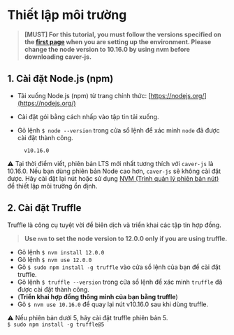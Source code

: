 # Thiết lập môi trường

> **[MUST] For this tutorial, you must follow the versions specified on the [first page](klaystagram.md#testing-environment) when you are setting up the environment. Please change the node version to 10.16.0 by using nvm before downloading caver-js.**

## 1. Cài đặt Node.js (npm) <a id="1-install-node-js-npm"></a>

- Tải xuống Node.js (npm) từ trang chính thức: [https://nodejs.org/](https://nodejs.org/)
- Cài đặt gói bằng cách nhấp vào tập tin tải xuống.
- Gõ lệnh `$ node --version` trong cửa sổ lệnh để xác minh `node` đã được cài đặt thành công.

  ```text
    v10.16.0
  ```

⚠ Tại thời điểm viết, phiên bản LTS mới nhất tương thích với `caver-js` là 10.16.0. Nếu bạn dùng phiên bản Node cao hơn, `caver-js` sẽ không cài đặt được. Hãy cài đặt lại nút hoặc sử dụng [NVM (Trình quản lý phiên bản nút)](https://github.com/nvm-sh/nvm) để thiết lập môi trường ổn định.

## 2. Cài đặt Truffle <a id="2-install-truffle"></a>

Truffle là công cụ tuyệt vời để biên dịch và triển khai các tập tin hợp đồng.

> **Use `nvm` to set the node version to 12.0.0 only if you are using truffle.**

- Gõ lệnh `$ nvm install 12.0.0`
- Gõ lệnh `$ nvm use 12.0.0`
- Gõ `$ sudo npm install -g truffle` vào cửa sổ lệnh của bạn để cài đặt truffle.
- Gõ lệnh `$ truffle --version` trong cửa sổ lệnh để xác minh `truffle` đã được cài đặt thành công.
- (**Triển khai hợp đồng thông minh của bạn bằng truffle**)
- Gõ `$ nvm use 10.16.0` để quay lại nút v10.16.0 sau khi dùng truffle.

⚠ Nếu phiên bản dưới 5, hãy cài đặt truffle phiên bản 5.\
`$ sudo npm install -g truffle@5`
